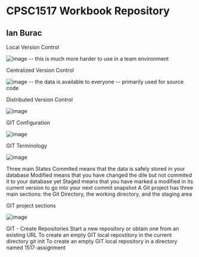 # CPSC1517 Workbook Repository

## Ian Burac

Local Version Control

![image](https://user-images.githubusercontent.com/97256352/148582541-3873743e-b277-4a7a-b4fe-d4db40e54e0f.png)
-- this is much more harder to use in a team environment

Centralized Version Control

![image](https://user-images.githubusercontent.com/97256352/148582679-f1ef8717-0f5e-4771-a9ba-a70813336f48.png)
-- the data is available to everyone
-- primarily used for source code

Distributed Version Control

![image](https://user-images.githubusercontent.com/97256352/148583367-2d93edd6-59b0-4619-b998-8c33818e46e9.png)

GIT Configuration

![image](https://user-images.githubusercontent.com/97256352/148583858-ca6017d8-d5a2-4190-86ae-cf47fd9ea809.png)

GIT Terminology

![image](https://user-images.githubusercontent.com/97256352/148585082-71282473-18ad-45b9-8695-f6d0f5037d02.png)

Three main States
Commited means that the data is safely stored in your database
Modified means that you have changed the dile but not commited it to your database yet
Staged means that you have marked a modified in its current version to go into your next commit snapshot
A Git project has three main sections: the Git Directory, the working directory, and the staging area

GIT project sections

![image](https://user-images.githubusercontent.com/97256352/148585574-e1b00c62-dafb-428f-8c94-aa4dbf130fe6.png)

GIT - Create Repositories
Start a new repository or obtain one from an existing URL
To create an empty GIT local repostitory in the current directory
git init
To create an empty GIT local repository in a directory named 1517-assignment
